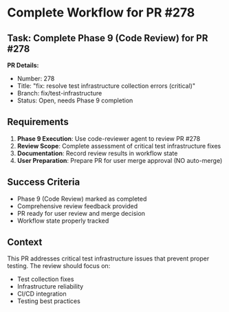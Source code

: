 # Complete Workflow for PR #278

## Task: Complete Phase 9 (Code Review) for PR #278

**PR Details:**
- Number: 278
- Title: "fix: resolve test infrastructure collection errors (critical)"
- Branch: fix/test-infrastructure
- Status: Open, needs Phase 9 completion

## Requirements

1. **Phase 9 Execution**: Use code-reviewer agent to review PR #278
2. **Review Scope**: Complete assessment of critical test infrastructure fixes
3. **Documentation**: Record review results in workflow state
4. **User Preparation**: Prepare PR for user merge approval (NO auto-merge)

## Success Criteria

- Phase 9 (Code Review) marked as completed
- Comprehensive review feedback provided
- PR ready for user review and merge decision
- Workflow state properly tracked

## Context

This PR addresses critical test infrastructure issues that prevent proper testing. The review should focus on:
- Test collection fixes
- Infrastructure reliability
- CI/CD integration
- Testing best practices
